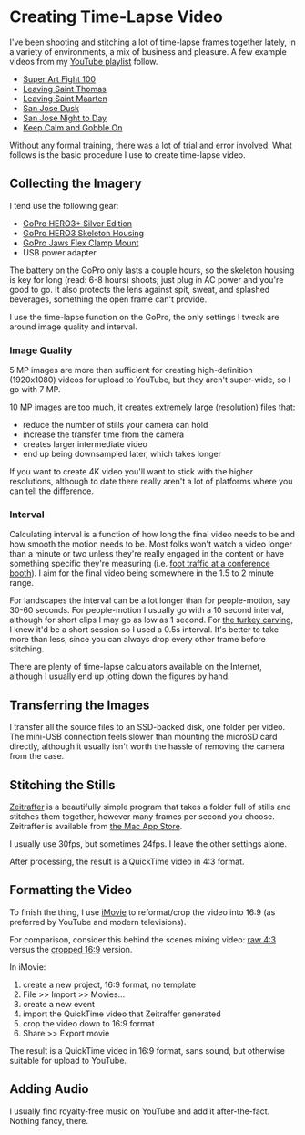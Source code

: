 <!-- title: Creating Time-Lapse Video -->
<!-- categories: howto -->
<!-- tags: video,time lapse,youtube,gopro,imovie,zeitraffer -->
<!-- published: 2014-11-28T09:39:00-05:00 -->
<!-- updated: 2016-11-25T08:45:00-05:00 -->
<!-- summary: A brief tutorial on creating time-lapse video with a GoPro camera, Zeitraffer, and iMovie. -->

# Creating Time-Lapse Video

I've been shooting and stitching a lot of time-lapse frames together lately, in a variety of environments, a mix of business and pleasure. A few example videos from my [YouTube playlist](https://www.youtube.com/playlist?list=PLBm3S-aCMv3SLd0P5eUh_WxYY7ndEQMdL) follow.

* [Super Art Fight 100](https://www.youtube.com/watch?v=UCXOkGh14vI)
* [Leaving Saint Thomas](https://www.youtube.com/watch?v=V2cZ1iXeixE)
* [Leaving Saint Maarten](https://www.youtube.com/watch?v=laoMweE5Puk)
* [San Jose Dusk](https://www.youtube.com/watch?v=E1mHu2PYKnM)
* [San Jose Night to Day](https://www.youtube.com/watch?v=sKZugTRkxAk)
* [Keep Calm and Gobble On](https://www.youtube.com/watch?v=k0VW5L6x6yE)

Without any formal training, there was a lot of trial and error involved. What follows is the basic procedure I use to create time-lapse video.

## Collecting the Imagery

I tend use the following gear:

* [GoPro HERO3+ Silver Edition](http://www.amazon.com/dp/B00F3F0EIU/?tag=v2mdc-20)
* [GoPro HERO3 Skeleton Housing](http://www.amazon.com/dp/B00CSQYVWM/?tag=v2mdc-20)
* [GoPro Jaws Flex Clamp Mount](http://www.amazon.com/dp/B00F19Q2R0/?tag=v2mdc-20)
* USB power adapter

The battery on the GoPro only lasts a couple hours, so the skeleton housing is key for long (read: 6-8 hours) shoots; just plug in AC power and you're good to go. It also protects the lens against spit, sweat, and splashed beverages, something the open frame can't provide.

I use the time-lapse function on the GoPro, the only settings I tweak are around image quality and interval.

### Image Quality

5 MP images are more than sufficient for creating high-definition (1920x1080) videos for upload to YouTube, but they aren't super-wide, so I go with 7 MP.

10 MP images are too much, it creates extremely large (resolution) files that:

* reduce the number of stills your camera can hold
* increase the transfer time from the camera
* creates larger intermediate video
* end up being downsampled later, which takes longer

If you want to create 4K video you'll want to stick with the higher resolutions, although to date there really aren't a lot of platforms where you can tell the difference.

### Interval

Calculating interval is a function of how long the final video needs to be and how smooth the motion needs to be. Most folks won't watch a video longer than a minute or two unless they're really engaged in the content or have something specific they're measuring (i.e. [foot traffic at a conference booth](https://www.youtube.com/watch?v=8KbXxE-7yao)). I aim for the final video being somewhere in the 1.5 to 2 minute range.

For landscapes the interval can be a lot longer than for people-motion, say 30-60 seconds. For people-motion I usually go with a 10 second interval, although for short clips I may go as low as 1 second. For [the turkey carving](https://www.youtube.com/watch?v=k0VW5L6x6yE), I knew it'd be a short session so I used a 0.5s interval. It's better to take more than less, since you can always drop every other frame before stitching.

There are plenty of time-lapse calculators available on the Internet, although I usually end up jotting down the figures by hand.

## Transferring the Images

I transfer all the source files to an SSD-backed disk, one folder per video. The mini-USB connection feels slower than mounting the microSD card directly, although it usually isn't worth the hassle of removing the camera from the case.

## Stitching the Stills

[Zeitraffer](http://zeitraffer.veronicasoft.com/) is a beautifully simple program that takes a folder full of stills and stitches them together, however many frames per second you choose. Zeitraffer is available from [the Mac App Store](https://itunes.apple.com/us/app/zeitraffer/id572526628?mt=12).

I usually use 30fps, but sometimes 24fps. I leave the other settings alone.

After processing, the result is a QuickTime video in 4:3 format.

## Formatting the Video

To finish the thing, I use [iMovie](https://www.apple.com/mac/imovie/) to reformat/crop the video into 16:9 (as preferred by YouTube and modern televisions).

For comparison, consider this behind the scenes mixing video: [raw 4:3](https://www.youtube.com/watch?v=8rE8rKwFTs4) versus the [cropped 16:9](https://www.youtube.com/watch?v=wPLruEuwIlc) version.

In iMovie:

1. create a new project, 16:9 format, no template
2. File >> Import >> Movies…
2. create a new event
3. import the QuickTime video that Zeitraffer generated
4. crop the video down to 16:9 format
5. Share >> Export movie

The result is a QuickTime video in 16:9 format, sans sound, but otherwise suitable for upload to YouTube.

## Adding Audio

I usually find royalty-free music on YouTube and add it after-the-fact. Nothing fancy, there.

